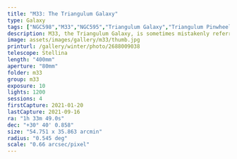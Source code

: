 ```yaml
---
title: "M33: The Triangulum Galaxy"
type: Galaxy
tags: ["NGC598","M33","NGC595","Triangulum Galaxy","Triangulum Pinwheel","NGC604"]
description: M33, the Triangulum Galaxy, is sometimes mistakenly referred to as the Pinwheel Galaxy (that title is held by M101). It is one of the few galaxies visible to the naked eye.
image: assets/images/gallery/m33/thumb.jpg
printurl: /gallery/winter/photo/2688009038
telescope: Stellina
length: "400mm"
aperture: "80mm"
folder: m33
group: m33
exposure: 10
lights: 1200
sessions: 4
firstCapture: 2021-01-20
lastCapture: 2021-09-16
ra: "1h 33m 49.0s"
dec: "+30° 40' 0.858"
size: "54.751 x 35.863 arcmin"
radius: "0.545 deg"
scale: "0.66 arcsec/pixel"
---
```


